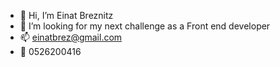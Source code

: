 - 👋 Hi, I’m Einat Breznitz
- 👀 I’m looking for my next challenge as a Front end developer
- 📫 einatbrez@gmail.com
- 📱 0526200416


